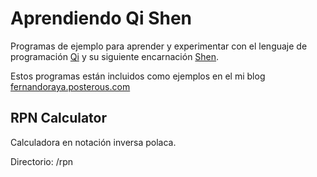 Aprendiendo Qi Shen
===================

Programas de ejemplo para aprender y experimentar con el lenguaje
de programación [Qi][1] y su siguiente encarnación [Shen][2].

Estos programas están incluidos como ejemplos en el mi blog
[fernandoraya.posterous.com][3]

[1]: http://en.wikipedia.org/wiki/Qi_%28programming_language%29
[2]: http://www.lambdassociates.org/
[3]: http://fernandoraya.posterous.com

RPN Calculator
--------------

Calculadora en notación inversa polaca.

Directorio:
    /rpn
